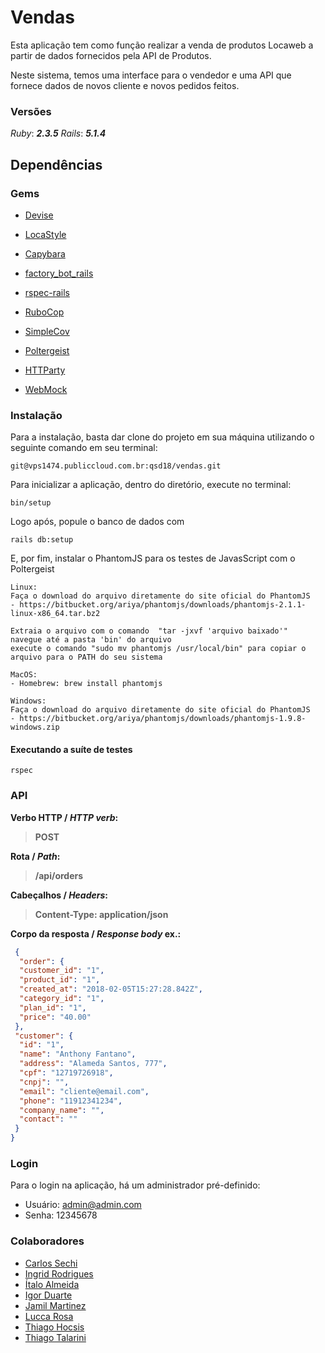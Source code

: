 # Vendas

Esta aplicação tem como função realizar a venda de produtos Locaweb a partir de
dados fornecidos pela API de Produtos.

Neste sistema, temos uma interface para o vendedor e uma API que fornece dados 
de novos cliente e novos pedidos feitos.

### Versões

*Ruby*: ***2.3.5***
*Rails*: ***5.1.4***

## Dependências

### Gems

- [Devise](https://github.com/plataformatec/devise)

- [LocaStyle](http://opensource.locaweb.com.br/locawebstyle/)

- [Capybara](https://github.com/teamcapybara/capybara)

- [factory_bot_rails](https://github.com/thoughtbot/factory_bot_rails)

- [rspec-rails](https://github.com/rspec/rspec-rails)

- [RuboCop](https://github.com/bbatsov/rubocop)
 
- [SimpleCov](https://github.com/colszowka/simplecov)

- [Poltergeist](https://github.com/teampoltergeist/poltergeist)
 
- [HTTParty](https://github.com/jnunemaker/httparty)

- [WebMock](https://github.com/bblimke/webmock)
 
### Instalação

Para a instalação, basta dar clone do projeto em sua máquina utilizando o seguinte
comando em seu terminal:

``` 
git@vps1474.publiccloud.com.br:qsd18/vendas.git
```
Para inicializar a aplicação, dentro do diretório,  execute no terminal:

```
bin/setup
```
Logo após, popule o banco de dados com 

```
rails db:setup
```

E, por fim, instalar o PhantomJS para os testes de JavasScript com o Poltergeist
   
```
Linux:
Faça o download do arquivo diretamente do site oficial do PhantomJS
- https://bitbucket.org/ariya/phantomjs/downloads/phantomjs-2.1.1-linux-x86_64.tar.bz2

Extraia o arquivo com o comando  "tar -jxvf 'arquivo baixado'"
navegue até a pasta 'bin' do arquivo
execute o comando "sudo mv phantomjs /usr/local/bin" para copiar o arquivo para o PATH do seu sistema

MacOS:
- Homebrew: brew install phantomjs

Windows:
Faça o download do arquivo diretamente do site oficial do PhantomJS
- https://bitbucket.org/ariya/phantomjs/downloads/phantomjs-1.9.8-windows.zip
```

#### Executando a suíte de testes
```
rspec 
```

### API

**Verbo HTTP / *HTTP verb*:**

> **POST**

**Rota / *Path*:**
>  **/api/orders**

**Cabeçalhos / *Headers*:**
> **Content-Type: application/json**


**Corpo da resposta / *Response body* ex.:**

```json
 {
  "order": {
  "customer_id": "1",
  "product_id": "1",
  "created_at": "2018-02-05T15:27:28.842Z",
  "category_id": "1",
  "plan_id": "1",
  "price": "40.00"
 },
 "customer": {
  "id": "1",
  "name": "Anthony Fantano",
  "address": "Alameda Santos, 777",
  "cpf": "12719726918",
  "cnpj": "",
  "email": "cliente@email.com",
  "phone": "11912341234",
  "company_name": "",
  "contact": ""
 }
}
```


### Login

Para o login na aplicação, há um administrador pré-definido:

- Usuário: admin@admin.com
- Senha: 12345678

### Colaboradores

- [Carlos Sechi](https://github.com/clsechi)
- [Ingrid Rodrigues](https://github.com/IngridRodrigues15)
- [Ítalo Almeida](https://github.com/italoalmeida89)
- [Igor Duarte](https://github.com/igorduarte)
- [Jamil Martinez](https://github.com/jamilmz)
- [Lucca Rosa](https://github.com/LuccaRosa)
- [Thiago Hocsis](https://github.com/ThiagoHocsis)
- [Thiago Talarini](https://github.com/talarini)

